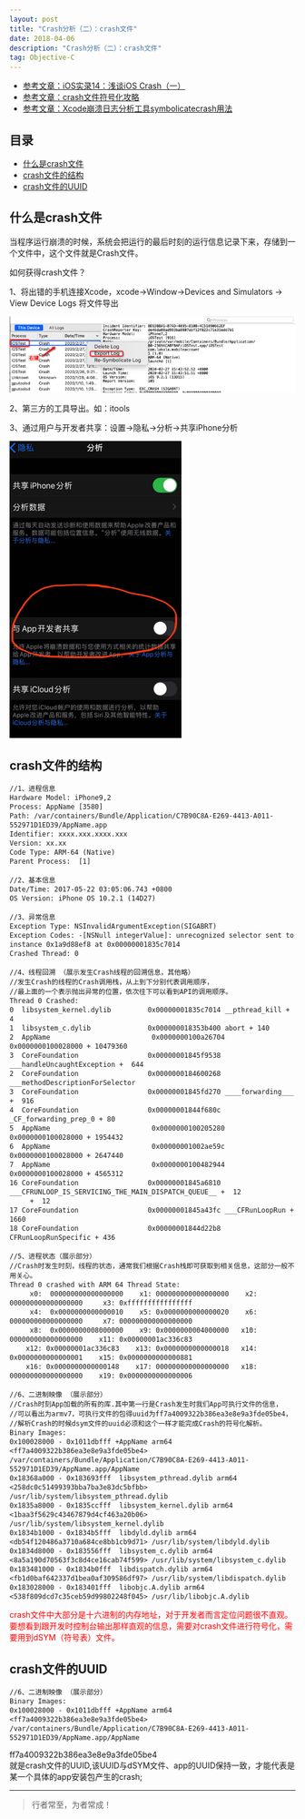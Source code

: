```yaml
---
layout: post
title: "Crash分析（二）：crash文件"
date: 2018-04-06
description: "Crash分析（二）：crash文件"
tag: Objective-C
---
```





- [参考文章：iOS实录14：浅谈iOS Crash（一）](https://www.jianshu.com/p/3261493e6d9e)
- [参考文章：crash文件符号化攻略](https://www.jianshu.com/p/8cac0b87ade2)
- [参考文章：Xcode崩溃日志分析工具symbolicatecrash用法](https://www.jianshu.com/p/e428501ff278)


## 目录
- [什么是crash文件](#content1)   
- [crash文件的结构](#content2)   
- [crash文件的UUID](#content3)   




<!-- ************************************************ -->
## <a id="content1"></a>什么是crash文件

当程序运行崩溃的时候，系统会把运行的最后时刻的运行信息记录下来，存储到一个文件中，这个文件就是Crash文件。

如何获得crash文件？

1、将出错的手机连接Xcode，xcode->Window->Devices and Simulators -> View Device Logs 将文件导出

<img src="/images/underlying/crash0.png" alt="img">


2、第三方的工具导出。如：itools

3、通过用户与开发者共享：设置->隐私->分析->共享iPhone分析

<img src="/images/underlying/crash1.png" alt="img">


<!-- ************************************************ -->
## <a id="content2"></a>crash文件的结构


```objc
//1、进程信息
Hardware Model: iPhone9,2
Process: AppName [3580]
Path: /var/containers/Bundle/Application/C7B90C8A-E269-4413-A011-552971D1ED39/AppName.app
Identifier: xxxx.xxx.xxxx.xxx
Version: xx.xx
Code Type: ARM-64 (Native)
Parent Process:  [1]

//2、基本信息
Date/Time: 2017-05-22 03:05:06.743 +0800
OS Version: iPhone OS 10.2.1 (14D27)

//3、异常信息
Exception Type: NSInvalidArgumentException(SIGABRT)
Exception Codes: -[NSNull integerValue]: unrecognized selector sent to instance 0x1a9d88ef8 at 0x00000001835c7014
Crashed Thread: 0

//4、线程回溯 （展示发生Crash线程的回溯信息，其他略）
//发生Crash的线程的Crash调用栈，从上到下分别代表调用顺序，
//最上面的一个表示抛出异常的位置，依次往下可以看到API的调用顺序。
Thread 0 Crashed: 
0  libsystem_kernel.dylib         0x00000001835c7014 __pthread_kill + 4
1  libsystem_c.dylib              0x000000018353b400 abort + 140
2  AppName                         0x0000000100a26704 0x0000000100028000 + 10479360
3  CoreFoundation                 0x00000001845f9538 ___handleUncaughtException +  644
2  CoreFoundation                 0x0000000184600268 ___methodDescriptionForSelector
3  CoreFoundation                 0x00000001845fd270 ____forwarding___ +  916
4  CoreFoundation                 0x00000001844f680c _CF_forwarding_prep_0 + 80
5  AppName                         0x0000000100205280 0x0000000100028000 + 1954432
6  AppName                         0x00000001002ae59c 0x0000000100028000 + 2647440
7  AppName                         0x0000000100482944 0x0000000100028000 + 4565312
16 CoreFoundation                 0x00000001845a6810 ___CFRUNLOOP_IS_SERVICING_THE_MAIN_DISPATCH_QUEUE__ +  12
     +  12
17 CoreFoundation                 0x00000001845a43fc ___CFRunLoopRun +  1660
18 CoreFoundation                 0x00000001844d22b8 CFRunLoopRunSpecific + 436

//5、进程状态（展示部分）
//Crash时发生时刻，线程的状态，通常我们根据Crash栈即可获取到相关信息，这部分一般不用关心。
Thread 0 crashed with ARM 64 Thread State:
     x0:  000000000000000000    x1: 000000000000000000    x2: 000000000000000000     x3: 0xffffffffffffffff
     x4:  0x0000000000000010    x5: 0x0000000000000020    x6: 000000000000000000     x7: 000000000000000000
     x8:  0x0000000008000000    x9: 0x0000000004000000   x10: 000000000000000000    x11: 0x00000001ac336c83
    x12: 0x00000001ac336c83    x13: 0x0000000000000018   x14: 0x0000000000000001    x15: 0x0000000000000881
    x16: 0x0000000000000148    x17: 000000000000000000   x18: 000000000000000000    x19: 0x0000000000000006

//6、二进制映像 （展示部分）
//Crash时刻App加载的所有的库.其中第一行是Crash发生时我们App可执行文件的信息，
//可以看出为armv7，可执行文件的包得uuid为ff7a4009322b386ea3e8e9a3fde05be4，
//解析Crash的时候dsym文件的uuid必须和这个一样才能完成Crash的符号化解析。
Binary Images:
0x100028000 - 0x1011dbfff +AppName arm64 <ff7a4009322b386ea3e8e9a3fde05be4> /var/containers/Bundle/Application/C7B90C8A-E269-4413-A011-552971D1ED39/AppName.app/AppName
0x18368a000 - 0x183693fff  libsystem_pthread.dylib arm64 <258dc0c51499393bba7ba3e83dc5bfbb> /usr/lib/system/libsystem_pthread.dylib
0x1835a8000 - 0x1835ccfff  libsystem_kernel.dylib arm64 <1baa3f5629c43467879d4cf463a20b06> /usr/lib/system/libsystem_kernel.dylib
0x1834b1000 - 0x1834b5fff  libdyld.dylib arm64 <db54f120486a3710a684ce8bb1cb9d71> /usr/lib/system/libdyld.dylib
0x1834d8000 - 0x183556fff  libsystem_c.dylib arm64 <8a5a190d70563f3c8d4ce16cab74f599> /usr/lib/system/libsystem_c.dylib
0x183481000 - 0x1834b0fff  libdispatch.dylib arm64 <fb1d0baf642337d1bea0af309586df97> /usr/lib/system/libdispatch.dylib
0x183028000 - 0x183401fff  libobjc.A.dylib arm64 <538f809dcd7c35ceb59d99802248f045> /usr/lib/libobjc.A.dylib
```

<span style="color:red">crash文件中大部分是十六进制的内存地址，对于开发者而言定位问题很不直观。要想看到跟开发时控制台输出那样直观的信息，需要对crash文件进行符号化，需要用到dSYM（符号表）文件。</span>

<!-- ************************************************ -->
## <a id="content3"></a>crash文件的UUID

```
//6、二进制映像 （展示部分）
Binary Images:
0x100028000 - 0x1011dbfff +AppName arm64 <ff7a4009322b386ea3e8e9a3fde05be4> /var/containers/Bundle/Application/C7B90C8A-E269-4413-A011-552971D1ED39/AppName.app/AppName
```

ff7a4009322b386ea3e8e9a3fde05be4       
就是crash文件的UUID,该UUID与dSYM文件、app的UUID保持一致，才能代表是某一个具体的app安装包产生的crash;



----------
>  行者常至，为者常成！


